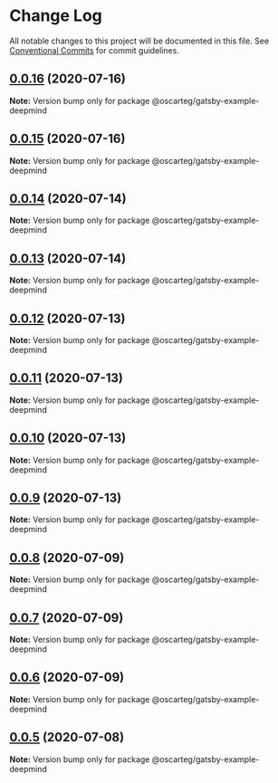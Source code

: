 # Change Log

All notable changes to this project will be documented in this file.
See [Conventional Commits](https://conventionalcommits.org) for commit guidelines.

## [0.0.16](https://github.com/Oscarteg/gatsby-themes/compare/@oscarteg/gatsby-example-deepmind@0.0.15...@oscarteg/gatsby-example-deepmind@0.0.16) (2020-07-16)

**Note:** Version bump only for package @oscarteg/gatsby-example-deepmind

## [0.0.15](https://github.com/Oscarteg/gatsby-themes/compare/@oscarteg/gatsby-example-deepmind@0.0.14...@oscarteg/gatsby-example-deepmind@0.0.15) (2020-07-16)

**Note:** Version bump only for package @oscarteg/gatsby-example-deepmind

## [0.0.14](https://github.com/Oscarteg/gatsby-themes/compare/@oscarteg/gatsby-example-deepmind@0.0.13...@oscarteg/gatsby-example-deepmind@0.0.14) (2020-07-14)

**Note:** Version bump only for package @oscarteg/gatsby-example-deepmind

## [0.0.13](https://github.com/Oscarteg/gatsby-themes/compare/@oscarteg/gatsby-example-deepmind@0.0.12...@oscarteg/gatsby-example-deepmind@0.0.13) (2020-07-14)

**Note:** Version bump only for package @oscarteg/gatsby-example-deepmind

## [0.0.12](https://github.com/Oscarteg/gatsby-themes/compare/@oscarteg/gatsby-example-deepmind@0.0.11...@oscarteg/gatsby-example-deepmind@0.0.12) (2020-07-13)

**Note:** Version bump only for package @oscarteg/gatsby-example-deepmind

## [0.0.11](https://github.com/Oscarteg/gatsby-themes/compare/@oscarteg/gatsby-example-deepmind@0.0.10...@oscarteg/gatsby-example-deepmind@0.0.11) (2020-07-13)

**Note:** Version bump only for package @oscarteg/gatsby-example-deepmind

## [0.0.10](https://github.com/Oscarteg/gatsby-themes/compare/@oscarteg/gatsby-example-deepmind@0.0.9...@oscarteg/gatsby-example-deepmind@0.0.10) (2020-07-13)

**Note:** Version bump only for package @oscarteg/gatsby-example-deepmind

## [0.0.9](https://github.com/Oscarteg/gatsby-themes/compare/@oscarteg/gatsby-example-deepmind@0.0.8...@oscarteg/gatsby-example-deepmind@0.0.9) (2020-07-13)

**Note:** Version bump only for package @oscarteg/gatsby-example-deepmind

## [0.0.8](https://github.com/Oscarteg/gatsby-themes/compare/@oscarteg/gatsby-example-deepmind@0.0.7...@oscarteg/gatsby-example-deepmind@0.0.8) (2020-07-09)

**Note:** Version bump only for package @oscarteg/gatsby-example-deepmind

## [0.0.7](https://github.com/Oscarteg/gatsby-themes/compare/@oscarteg/gatsby-example-deepmind@0.0.6...@oscarteg/gatsby-example-deepmind@0.0.7) (2020-07-09)

**Note:** Version bump only for package @oscarteg/gatsby-example-deepmind

## [0.0.6](https://github.com/Oscarteg/gatsby-themes/compare/@oscarteg/gatsby-example-deepmind@0.0.5...@oscarteg/gatsby-example-deepmind@0.0.6) (2020-07-09)

**Note:** Version bump only for package @oscarteg/gatsby-example-deepmind

## [0.0.5](https://github.com/Oscarteg/gatsby-themes/compare/@oscarteg/gatsby-example-deepmind@0.0.4...@oscarteg/gatsby-example-deepmind@0.0.5) (2020-07-08)

**Note:** Version bump only for package @oscarteg/gatsby-example-deepmind
